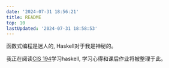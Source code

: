 ```yaml
---
date: '2024-07-31 18:56:21'
title: README
top: 10
lastUpdated: '2024-07-31 18:58:53'
---
```


函数式编程是迷人的, Haskell对于我是神秘的。

我正在阅读[CIS 194](https://www.seas.upenn.edu/~cis1940/spring13/lectures.html)学习haskell, 学习心得和课后作业将被整理于此。
